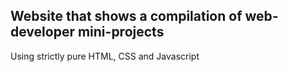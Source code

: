 ## Website that shows a compilation of web-developer mini-projects
Using strictly pure HTML, CSS and Javascript

